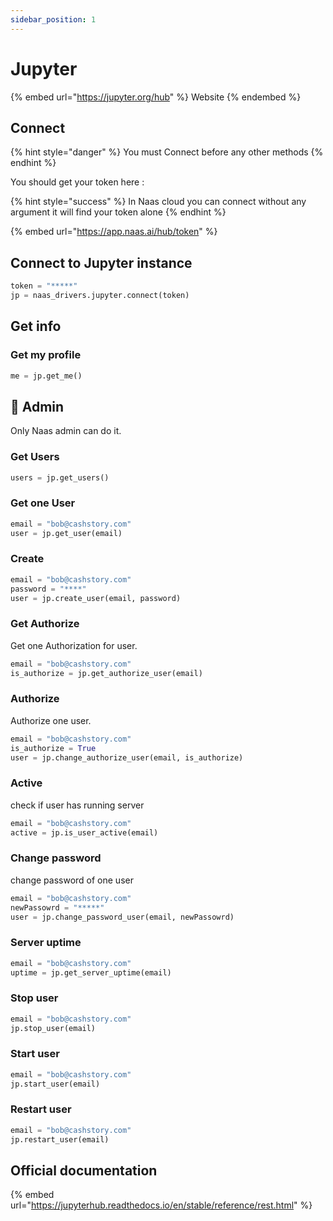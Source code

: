 ```yaml
---
sidebar_position: 1
---
```


# Jupyter

{% embed url="https://jupyter.org/hub" %}
Website
{% endembed %}

## Connect

{% hint style="danger" %}
You must Connect before any other methods
{% endhint %}

You should get your token here :

{% hint style="success" %}
In Naas cloud you can connect without any argument it will find your token alone
{% endhint %}

{% embed url="https://app.naas.ai/hub/token" %}

## Connect to Jupyter instance

```python
token = "*****"
jp = naas_drivers.jupyter.connect(token)
```

## Get info

### Get my profile

```python
me = jp.get_me()
```

## 🔑 Admin

Only Naas admin can do it.

### Get Users

```python
users = jp.get_users()
```

### Get one User

```python
email = "bob@cashstory.com"
user = jp.get_user(email)
```

### Create

```python
email = "bob@cashstory.com"
password = "****"
user = jp.create_user(email, password)
```

### Get Authorize

Get one Authorization for user.

```python
email = "bob@cashstory.com"
is_authorize = jp.get_authorize_user(email)
```

### Authorize

Authorize one user.

```python
email = "bob@cashstory.com"
is_authorize = True
user = jp.change_authorize_user(email, is_authorize)
```

### Active

check if user has running server

```python
email = "bob@cashstory.com"
active = jp.is_user_active(email)
```

### Change password

change password of one user

```python
email = "bob@cashstory.com"
newPassowrd = "*****"
user = jp.change_password_user(email, newPassowrd)
```

### Server uptime

```python
email = "bob@cashstory.com"
uptime = jp.get_server_uptime(email)
```

### Stop user

```python
email = "bob@cashstory.com"
jp.stop_user(email)
```

### Start user

```python
email = "bob@cashstory.com"
jp.start_user(email)
```

### Restart user

```python
email = "bob@cashstory.com"
jp.restart_user(email)
```

## Official documentation

{% embed url="https://jupyterhub.readthedocs.io/en/stable/reference/rest.html" %}
